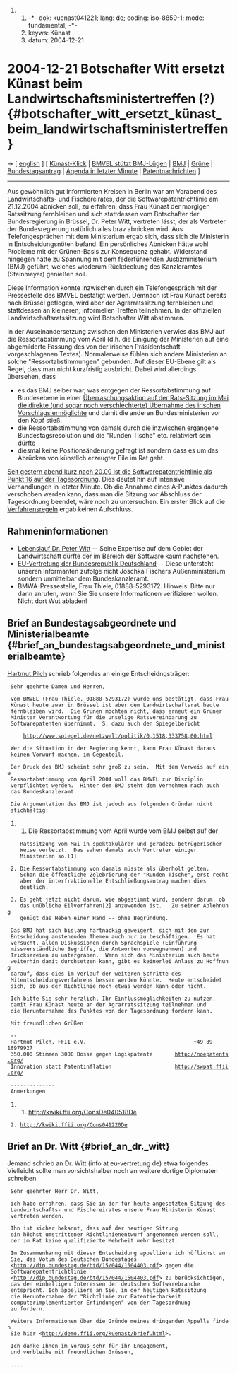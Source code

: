 1.  1.  -\*- dok: kuenast041221; lang: de; coding: iso-8859-1; mode:
        fundamental; -\*-
    2.  keyws: Künast
    3.  datum: 2004-12-21

# 2004-12-21 Botschafter Witt ersetzt Künast beim Landwirtschaftsministertreffen (?) {#botschafter_witt_ersetzt_künast_beim_landwirtschaftsministertreffen}

-\> \[ [ english](Kuenast041221En "wikilink") \] \[ [
Künast-Klick](Demo0412De "wikilink") \| [ BMVEL stützt
BMJ-Lügen](LtrStark050121De "wikilink") \| [ BMJ](SwpatbmjDe "wikilink")
\| [ Grüne](SwpatgrueneDe "wikilink") \| [
Bundestagsantrag](Bundestag0411De "wikilink") \| [ Agenda in letzter
Minute](Cons041220En "wikilink") \| [
Patentnachrichten](SwpatcninoDe "wikilink") \]

------------------------------------------------------------------------

Aus gewöhnlich gut informierten Kreisen in Berlin war am Vorabend des
Landwirtschafts- und Fischereirates, der die Softwarepatentrichtlinie am
21.12.2004 abnicken soll, zu erfahren, dass Frau Künast der morgigen
Ratssitzung fernbleiben und sich stattdessen vom Botschafter der
Bundesregierung in Brüssel, Dr. Peter Witt, vertreten lässt, der als
Vertreter der Bundesregierung natürlich alles brav abnicken wird. Aus
Telefongesprächen mit dem Ministerium ergab sich, dass sich die
Ministerin in Entscheidungsnöten befand. Ein persönliches Abnicken hätte
wohl Probleme mit der Grünen-Basis zur Konsequenz gehabt. Widerstand
hingegen hätte zu Spannung mit dem federführenden Justizministerium
(BMJ) geführt, welches wiederum Rückdeckung des Kanzleramtes
(Steinmeyer) genießen soll.

Diese Information konnte inzwischen durch ein Telefongespräch mit der
Pressestelle des BMVEL bestätigt werden. Demnach ist Frau Künast bereits
nach Brüssel geflogen, wird aber der Agrarratssitzung fernbleiben und
stattdessen an kleineren, informellen Treffen teilnehmen. In der
offiziellen Landwirtschaftsratssitzung wird Botschafter Witt abstimmen.

In der Auseinandersetzung zwischen den Ministerien verwies das BMJ auf
die Ressortabstimmung vom April (d.h. die Einigung der Ministerien auf
eine abgemilderte Fassung des von der irischen Präsidentschaft
vorgeschlagenen Textes). Normalerweise fühlen sich andere Ministerien an
solche \"Ressortabstimmungen\" gebunden. Auf dieser EU-Ebene gilt als
Regel, dass man nicht kurzfristig ausbricht. Dabei wird allerdings
übersehen, dass

-   es das BMJ selber war, was entgegen der Ressortabstimmung auf
    Bundesebene in einer [ Überraschungsaktion auf der Rats-Sitzung im
    Mai die direkte (und sogar noch verschlechterte) Übernahme des
    irischen Vorschlags ermöglichte](ConsDe040518De "wikilink") und
    damit die anderen Bundesministerien vor den Kopf stieß.
-   die Ressortabstimmung von damals durch die inzwischen ergangene
    Bundestagsresolution und die \"Runden Tische\" etc. relativiert sein
    dürfte
-   diesmal keine Positionsänderung gefragt ist sondern dass es um das
    Abrücken von künstlich erzeugter Eile im Rat geht.

[ Seit gestern abend kurz nach 20.00 ist die Softwarepatentrichtlinie
als Punkt 16 auf der Tagesordnung](Cons041220En "wikilink"). Dies deutet
hin auf intensive Verhandlungen in letzter Minute. Ob die Annahme eines
A-Punktes dadurch verschoben werden kann, dass man die Sitzung vor
Abschluss der Tagesordnung beendet, wäre noch zu untersuchen. Ein erster
Blick auf die [ Verfahrensregeln](ConsRegl0412En "wikilink") ergab
keinen Aufschluss.

## Rahmeninformationen

-   [Lebenslauf Dr. Peter
    Witt](http://www.eu-vertretung.de/de/vertretung/lebenslauf_witt.php "wikilink")
    \-- Seine Expertise auf dem Gebiet der Landwirtschaft dürfte der im
    Bereich der Software kaum nachstehen.
-   [EU-Vertretung der Bundesrepublik
    Deutschland](http://www.eu-vertretung.de/ "wikilink") \-- Diese
    untersteht unseren Informanten zufolge nicht Joschka Fischers
    Außenministerium sondern unmittelbar dem Bundeskanzleramt.
-   BMWA-Pressestelle, Frau Thiele, 01888-5293172. Hinweis: Bitte nur
    dann anrufen, wenn Sie Sie unsere Informationen verifizieren wollen.
    Nicht dort Wut abladen!

## Brief an Bundestagsabgeordnete und Ministerialbeamte {#brief_an_bundestagsabgeordnete_und_ministerialbeamte}

[ Hartmut Pilch](HartmutPilchDe "wikilink") schrieb folgendes an einige
Entscheidngsträger:

` Sehr geehrte Damen und Herren,`

` Vom BMVEL (Frau Thiele, 01888-5293172) wurde uns bestätigt, dass Frau`\
` Künast heute zwar in Brüssel ist aber dem Landwirtschaftsrat heute`\
` fernbleiben wird.  Die Grünen möchten nicht, dass erneut ein Grüner`\
` Minister Verantwortung für die unselige Ratsvereinbarung zu`\
` Softwarepatenten übernimmt.  S. dazu auch den Spiegelbericht`

`     `[`http://www.spiegel.de/netzwelt/politik/0,1518,333758,00.html`](http://www.spiegel.de/netzwelt/politik/0,1518,333758,00.html)

` Wer die Situation in der Regierung kennt, kann Frau Künast daraus`\
` keinen Vorwurf machen, im Gegenteil.`

` Der Druck des BMJ scheint sehr groß zu sein.  Mit dem Verweis auf eine`\
` Ressortabstimmung vom April 2004 woll das BMVEL zur Disziplin`\
` verpflichtet werden.  Hinter dem BMJ steht dem Vernehmen nach auch`\
` das Bundeskanzleramt.`

` Die Argumentation des BMJ ist jedoch aus folgenden Gründen nicht`\
` stichhaltig:`

1.  1.  Die Ressortabstimmung vom April wurde vom BMJ selbst auf der

`    Ratssitzung vom Mai in spektakulärer und geradezu betrügerischer `\
`    Weise verletzt.  Das sahen damals auch Vertreter einiger `\
`    Ministerien so.[1]`

` 2. Die Ressortabstimmung von damals müsste als überholt gelten.`\
`    Schon die öffentliche Zelebrierung der "Runden Tische", erst recht`\
`    aber der interfraktionelle Entschließungsantrag machen dies `\
`    deutlich.`

` 3. Es geht jetzt nicht darum, wie abgestimmt wird, sondern darum, ob`\
`    das unübliche Eilverfahren[2] anzuwenden ist.   Zu seiner Ablehnung`\
`    genügt das Heben einer Hand -- ohne Begründung.`

` Das BMJ hat sich bislang hartnäckig geweigert, sich mit den zur`\
` Entscheidung anstehenden Themen auch nur zu beschäftigen.  Es hat`\
` versucht, allen Diskussionen durch Sprachspiele (Einführung`\
` missverständliche Begriffe, die Antworten vorwegnehmen) und`\
` Tricksereien zu untergraben.  Wenn sich das Ministerium auch heute`\
` weiterhin damit durchsetzen kann, gibt es keinerlei Anlass zu Hoffnung`\
` darauf, dass dies im Verlauf der weiteren Schritte des`\
` Mitentscheidungsverfahrens besser werden könnte.  Heute entscheidet`\
` sich, ob aus der Richtlinie noch etwas werden kann oder nicht.`

` Ich bitte Sie sehr herzlich, Ihr Einflussmöglichkeiten zu nutzen, `\
` damit Frau Künast heute an der Agrarratssitzung teilnehmen und`\
` die Herunternahme des Punktes von der Tagesordnung fordern kann.`

` Mit freundlichen Grüßen`

` -- `\
` Hartmut Pilch, FFII e.V.                                  +49-89-18979927`\
` 350.000 Stimmen 3000 Bosse gegen Logikpatente       `[`http://noepatents.org/`](http://noepatents.org/)\
` Innovation statt Patentinflation                    `[`http://swpat.ffii.org/`](http://swpat.ffii.org/)

` --------------`\
` Anmerkungen`

1.  1.  <http://kwiki.ffii.org/ConsDe040518De>

` 2. `[`http://kwiki.ffii.org/Cons041220De`](http://kwiki.ffii.org/Cons041220De)

## Brief an Dr. Witt {#brief_an_dr._witt}

Jemand schrieb an Dr. Witt (info at eu-vertretung de) etwa folgendes.
Vielleicht sollte man vorsichtshalber noch an weitere dortige Diplomaten
schreiben.

` Sehr geehrter Herr Dr. Witt,`

` ich habe erfahren, dass Sie in der für heute angesetzten Sitzung des`\
` Landwirtschafts- und Fischereirates unsere Frau Ministerin Künast`\
` vertreten werden.`

` Ihn ist sicher bekannt, dass auf der heutigen Sitzung `\
` ein höchst umstrittener Richtlinienentwurf angenommen werden soll, `\
` der im Rat keine qualifizierte Mehrheit mehr besitzt.`

` Im Zusammenhanng mit dieser Entscheidung appelliere ich höflichst an`\
` Sie, das Votum des Deutschen Bundestages`\
` <`[`http://dip.bundestag.de/btd/15/044/1504403.pdf`](http://dip.bundestag.de/btd/15/044/1504403.pdf)`> gegen die`\
` Softwarepatentrichtlinie`\
` <`[`http://dip.bundestag.de/btd/15/044/1504403.pdf`](http://dip.bundestag.de/btd/15/044/1504403.pdf)`> zu berücksichtigen,`\
` das den einhelligen Interessen der deutschen Softwarebranche`\
` entspricht. Ich appelliere an Sie, in der heutigen Ratssitzung `\
` die Herunternahme der "Richtlinie zur Patentierbarkeit `\
` computerimplementierter Erfindungen" von der Tagesordnung`\
` zu fordern.`

` Weitere Informationen über die Gründe meines dringenden Appells finden`\
` Sie hier <`[`http://demo.ffii.org/kuenast/brief.html`](http://demo.ffii.org/kuenast/brief.html)`>.`

` Ich danke Ihnen im Voraus sehr für ihr Engagement,`\
` und verbleibe mit freundlichen Grüssen,`

` ....`
